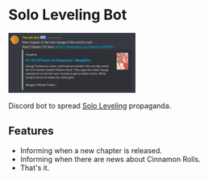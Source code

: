 # Solo Leveling Bot

<img src="res/roll.png" width="50%" alt="The 6th Roll preview">

Discord bot to spread [Solo Leveling](https://myanimelist.net/manga/121496/Solo_Leveling) propaganda.

## Features
- Informing when a new chapter is released.
- Informing when there are news about Cinnamon Rolls.
- That's it.